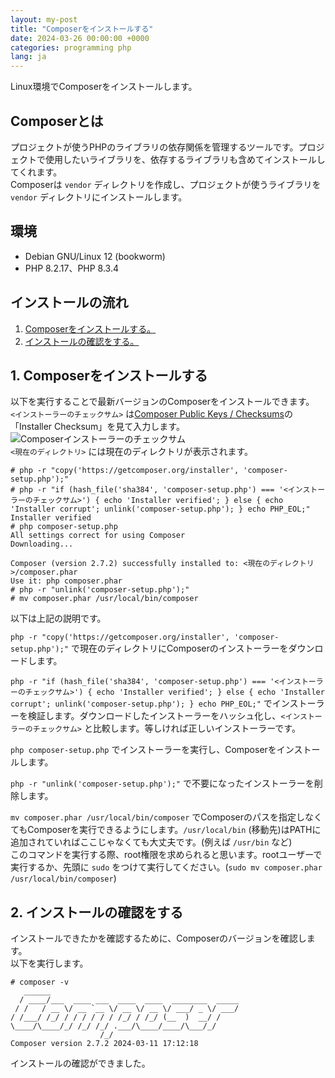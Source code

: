 ```yaml
---
layout: my-post
title: "Composerをインストールする"
date: 2024-03-26 00:00:00 +0000
categories: programming php
lang: ja
---
```


Linux環境でComposerをインストールします。

## Composerとは
プロジェクトが使うPHPのライブラリの依存関係を管理するツールです。プロジェクトで使用したいライブラリを、依存するライブラリも含めてインストールしてくれます。  
Composerは `vendor` ディレクトリを作成し、プロジェクトが使うライブラリを `vendor` ディレクトリにインストールします。

## 環境
- Debian GNU/Linux 12 (bookworm)
- PHP 8.2.17、PHP 8.3.4

## インストールの流れ
1. [Composerをインストールする。](#1-composerをインストールする)
3. [インストールの確認をする。](#2-インストールの確認をする)

## 1. Composerをインストールする
以下を実行することで最新バージョンのComposerをインストールできます。  
`<インストーラーのチェックサム>` は[Composer Public Keys / Checksums](https://composer.github.io/pubkeys.html)の「Installer Checksum」を見て入力します。  
![Composerインストーラーのチェックサム](/assets/images/programming/php/installing-composer-on-linux/image1.png "Composerインストーラーのチェックサム")  
`<現在のディレクトリ>` には現在のディレクトリが表示されます。
```
# php -r "copy('https://getcomposer.org/installer', 'composer-setup.php');"
# php -r "if (hash_file('sha384', 'composer-setup.php') === '<インストーラーのチェックサム>') { echo 'Installer verified'; } else { echo 'Installer corrupt'; unlink('composer-setup.php'); } echo PHP_EOL;"
Installer verified
# php composer-setup.php
All settings correct for using Composer
Downloading...

Composer (version 2.7.2) successfully installed to: <現在のディレクトリ>/composer.phar
Use it: php composer.phar
# php -r "unlink('composer-setup.php');"
# mv composer.phar /usr/local/bin/composer
```
以下は上記の説明です。

`php -r "copy('https://getcomposer.org/installer', 'composer-setup.php');"` で現在のディレクトリにComposerのインストーラーをダウンロードします。

`php -r "if (hash_file('sha384', 'composer-setup.php') === '<インストーラーのチェックサム>') { echo 'Installer verified'; } else { echo 'Installer corrupt'; unlink('composer-setup.php'); } echo PHP_EOL;"` でインストーラーを検証します。ダウンロードしたインストーラーをハッシュ化し、`<インストーラーのチェックサム>` と比較します。等しければ正しいインストーラーです。

`php composer-setup.php` でインストーラーを実行し、Composerをインストールします。

`php -r "unlink('composer-setup.php');"` で不要になったインストーラーを削除します。

`mv composer.phar /usr/local/bin/composer` でComposerのパスを指定しなくてもComposerを実行できるようにします。`/usr/local/bin` (移動先)はPATHに追加されていればここじゃなくても大丈夫です。(例えば `/usr/bin` など)  
このコマンドを実行する際、root権限を求められると思います。rootユーザーで実行するか、先頭に `sudo` をつけて実行してください。(`sudo mv composer.phar /usr/local/bin/composer`)

## 2. インストールの確認をする
インストールできたかを確認するために、Composerのバージョンを確認します。  
以下を実行します。
```
# composer -v
   ______
  / ____/___  ____ ___  ____  ____  ________  _____
 / /   / __ \/ __ `__ \/ __ \/ __ \/ ___/ _ \/ ___/
/ /___/ /_/ / / / / / / /_/ / /_/ (__  )  __/ /
\____/\____/_/ /_/ /_/ .___/\____/____/\___/_/
                    /_/
Composer version 2.7.2 2024-03-11 17:12:18
```
インストールの確認ができました。